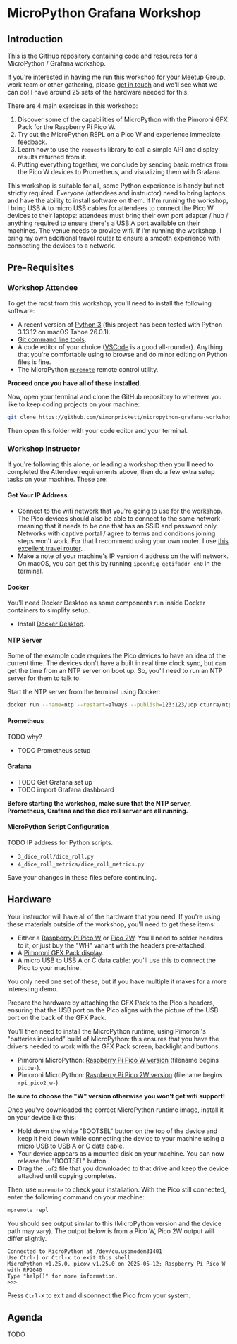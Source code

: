 # MicroPython Grafana Workshop

## Introduction

This is the GitHub repository containing code and resources for a MicroPython / Grafana workshop.  

If you're interested in having me run this workshop for your Meetup Group, work team or other gathering, please [get in touch](https://simonprickett.dev/contact/) and we'll see what we can do!  I have around 25 sets of the hardware needed for this.

There are 4 main exercises in this workshop:

1. Discover some of the capabilities of MicroPython with the Pimoroni GFX Pack for the Raspberry Pi Pico W.
1. Try out the MicroPython REPL on a Pico W and experience immediate feedback.
1. Learn how to use the `requests` library to call a simple API and display results returned from it.
1. Putting everything together, we conclude by sending basic metrics from the Pico W devices to Prometheus, and visualizing them with Grafana.

This workshop is suitable for all, some Python experience is handy but not strictly required.  Everyone (attendees and instructor) need to bring laptops and have the ability to install software on them.  If I'm running the workshop, I bring USB A to micro USB cables for attendees to connect the Pico W devices to their laptops: attendees must bring their own port adapter / hub / anything required to ensure there's a USB A port available on their machines.  The venue needs to provide wifi.  If I'm running the workshop, I bring my own additional travel router to ensure a smooth experience with connecting the devices to a network. 

## Pre-Requisites

### Workshop Attendee

To get the most from this workshop, you'll need to install the following software:

* A recent version of [Python 3](https://www.python.org/downloads/) (this project has been tested with Python 3.13.12 on macOS Tahoe 26.0.1).
* [Git command line tools](https://git-scm.com/downloads).
* A code editor of your choice ([VSCode](https://code.visualstudio.com/) is a good all-rounder).  Anything that you're comfortable using to browse and do minor editing on Python files is fine.
* The MicroPython [`mpremote`](https://docs.micropython.org/en/latest/reference/mpremote.html) remote control utility.

**Proceed once you have all of these installed.**

Now, open your terminal and clone the GitHub repository to wherever you like to keep coding projects on your machine:

```bash
git clone https://github.com/simonprickett/micropython-grafana-workshop.git
```

Then open this folder with your code editor and your terminal.

### Workshop Instructor

If you're following this alone, or leading a workshop then you'll need to completed the Attendee requirements above, then do a few extra setup tasks on your machine.  These are:

#### Get Your IP Address

* Connect to the wifi network that you're going to use for the workshop.  The Pico devices should also be able to connect to the same network - meaning that it needs to be one that has an SSID and password only.  Networks with captive portal / agree to terms and conditions joining steps won't work.  For that I recommend using your own router.  I use [this excellent travel router](https://www.gl-inet.com/products/gl-mt3000/).
* Make a note of your machine's IP version 4 address on the wifi network. On macOS, you can get this by running `ipconfig getifaddr en0` in the terminal.

#### Docker

You'll need Docker Desktop as some components run inside Docker containers to simplify setup.

* Install [Docker Desktop](https://www.docker.com/products/docker-desktop/).

#### NTP Server

Some of the example code requires the Pico devices to have an idea of the current time.  The devices don't have a built in real time clock sync, but can get the time from an NTP server on boot up.  So, you'll need to run an NTP server for them to talk to.

Start the NTP server from the terminal using Docker:

```bash
docker run --name=ntp --restart=always --publish=123:123/udp cturra/ntp
```

#### Prometheus

TODO why?

* TODO Prometheus setup

#### Grafana

* TODO Get Grafana set up
* TODO import Grafana dashboard

**Before starting the workshop, make sure that the NTP server, Prometheus, Grafana and the dice roll server are all running.**

#### MicroPython Script Configuration

TODO IP address for Python scripts.

* `3_dice_roll/dice_roll.py`
* `4_dice_roll_metrics/dice_roll_metrics.py`

Save your changes in these files before continuing.

## Hardware

Your instructor will have all of the hardware that you need. If you're using these materials outside of the workshop, you'll need to get these items:

* Either a [Raspberry Pi Pico W](https://shop.pimoroni.com/products/raspberry-pi-pico-w?variant=40059369652307) or [Pico 2W](https://shop.pimoroni.com/products/raspberry-pi-pico-2-w?variant=54852253024635).  You'll need to solder headers to it, or just buy the "WH" variant with the headers pre-attached.
* A [Pimoroni GFX Pack display](https://shop.pimoroni.com/products/pico-gfx-pack?variant=40414469062739).
* A micro USB to USB A or C data cable: you'll use this to connect the Pico to your machine.

You only need one set of these, but if you have multiple it makes for a more interesting demo.

Prepare the hardware by attaching the GFX Pack to the Pico's headers, ensuring that the USB port on the Pico aligns with the picture of the USB port on the back of the GFX Pack.

You'll then need to install the MicroPython runtime, using Pimoroni's "batteries included" build of MicroPython: this ensures that you have the drivers needed to work with the GFX Pack screen, backlight and buttons.

* Pimoroni MicroPython: [Raspberry Pi Pico W version](https://github.com/pimoroni/pimoroni-pico/releases) (filename begins `picow-`).
* Pimoroni MicroPython: [Raspberry Pi Pico 2W version](https://github.com/pimoroni/pimoroni-pico-rp2350/releases) (filename begins `rpi_pico2_w-`).

**Be sure to choose the "W" version otherwise you won't get wifi support!**

Once you've downloaded the correct MicroPython runtime image, install it on your device like this:

* Hold down the white "BOOTSEL" button on the top of the device and keep it held down while connecting the device to your machine using a micro USB to USB A or C data cable.
* Your device appears as a mounted disk on your machine.  You can now release the "BOOTSEL" button.
* Drag the `.uf2` file that you downloaded to that drive and keep the device attached until copying completes.

Then, use `mpremote` to check your installation. With the Pico still connected, enter the following command on your machine:

```bash
mpremote repl
```

You should see output similar to this (MicroPython version and the device path may vary). The output below is from a Pico W, Pico 2W output will differ slightly.

```
Connected to MicroPython at /dev/cu.usbmodem31401
Use Ctrl-] or Ctrl-x to exit this shell
MicroPython v1.25.0, picow v1.25.0 on 2025-05-12; Raspberry Pi Pico W with RP2040
Type "help()" for more information.
>>>
```

Press `Ctrl-X` to exit and disconnect the Pico from your system.

## Agenda

TODO